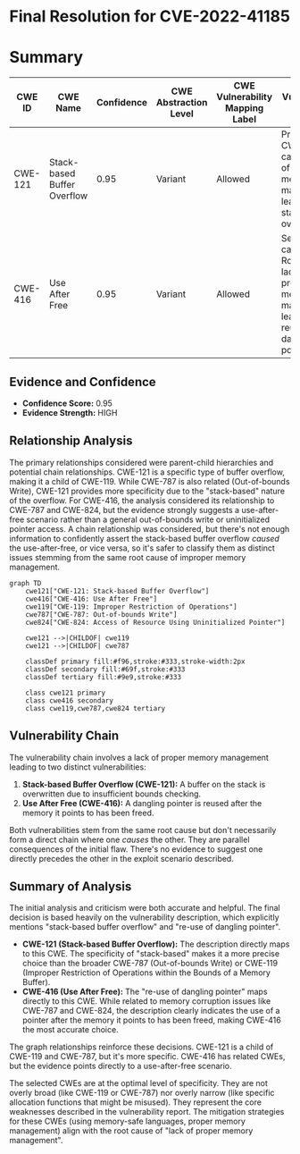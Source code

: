 # Final Resolution for CVE-2022-41185

# Summary
| CWE ID | CWE Name | Confidence | CWE Abstraction Level | CWE Vulnerability Mapping Label | CWE-Vulnerability Mapping Notes |
|---|---|---|---|---|---|
| CWE-121 | Stack-based Buffer Overflow | 0.95 | Variant | Allowed | Primary CWE. Root cause: lack of proper memory management leading to stack-based overflow. |
| CWE-416 | Use After Free | 0.95 | Variant | Allowed | Secondary candidate. Root cause: lack of proper memory management, leading to reuse of dangling pointer. |

## Evidence and Confidence

*   **Confidence Score:** 0.95
*   **Evidence Strength:** HIGH

## Relationship Analysis
The primary relationships considered were parent-child hierarchies and potential chain relationships. CWE-121 is a specific type of buffer overflow, making it a child of CWE-119. While CWE-787 is also related (Out-of-bounds Write), CWE-121 provides more specificity due to the "stack-based" nature of the overflow. For CWE-416, the analysis considered its relationship to CWE-787 and CWE-824, but the evidence strongly suggests a use-after-free scenario rather than a general out-of-bounds write or uninitialized pointer access. A chain relationship was considered, but there's not enough information to confidently assert the stack-based buffer overflow *caused* the use-after-free, or vice versa, so it's safer to classify them as distinct issues stemming from the same root cause of improper memory management.

```mermaid
graph TD
    cwe121["CWE-121: Stack-based Buffer Overflow"]
    cwe416["CWE-416: Use After Free"]
    cwe119["CWE-119: Improper Restriction of Operations"]
    cwe787["CWE-787: Out-of-bounds Write"]
    cwe824["CWE-824: Access of Resource Using Uninitialized Pointer"]

    cwe121 -->|CHILDOF| cwe119
    cwe121 -->|CHILDOF| cwe787

    classDef primary fill:#f96,stroke:#333,stroke-width:2px
    classDef secondary fill:#69f,stroke:#333
    classDef tertiary fill:#9e9,stroke:#333

    class cwe121 primary
    class cwe416 secondary
    class cwe119,cwe787,cwe824 tertiary
```

## Vulnerability Chain
The vulnerability chain involves a lack of proper memory management leading to two distinct vulnerabilities:

1.  **Stack-based Buffer Overflow (CWE-121):** A buffer on the stack is overwritten due to insufficient bounds checking.
2.  **Use After Free (CWE-416):** A dangling pointer is reused after the memory it points to has been freed.

Both vulnerabilities stem from the same root cause but don't necessarily form a direct chain where one *causes* the other. They are parallel consequences of the initial flaw. There's no evidence to suggest one directly precedes the other in the exploit scenario described.

## Summary of Analysis
The initial analysis and criticism were both accurate and helpful. The final decision is based heavily on the vulnerability description, which explicitly mentions "stack-based buffer overflow" and "re-use of dangling pointer".

*   **CWE-121 (Stack-based Buffer Overflow):** The description directly maps to this CWE. The specificity of "stack-based" makes it a more precise choice than the broader CWE-787 (Out-of-bounds Write) or CWE-119 (Improper Restriction of Operations within the Bounds of a Memory Buffer).
*   **CWE-416 (Use After Free):** The "re-use of dangling pointer" maps directly to this CWE. While related to memory corruption issues like CWE-787 and CWE-824, the description clearly indicates the use of a pointer after the memory it points to has been freed, making CWE-416 the most accurate choice.

The graph relationships reinforce these decisions. CWE-121 is a child of CWE-119 and CWE-787, but it's more specific. CWE-416 has related CWEs, but the evidence points directly to a use-after-free scenario.

The selected CWEs are at the optimal level of specificity. They are not overly broad (like CWE-119 or CWE-787) nor overly narrow (like specific allocation functions that might be misused). They represent the core weaknesses described in the vulnerability report. The mitigation strategies for these CWEs (using memory-safe languages, proper memory management) align with the root cause of "lack of proper memory management".